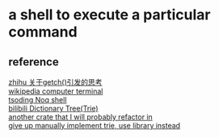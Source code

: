 # a shell to execute a particular command
## reference
[zhihu 关于getch()引发的思考](https://zhuanlan.zhihu.com/p/32494610)<br>
[wikipedia computer terminal](https://en.wikipedia.org/wiki/Computer_terminal#Dumb_terminals)<br>
[tsoding Noq shell](https://dongdigua.github.io/blog_and_ytb_collections)<br>
[bilibili Dictionary Tree(Trie)](https://bilibili.com/BV1PR4y1H77o)<br>
[another crate that I will probably refactor in](https://docs.rs/dialoguer/latest/dialoguer/)<br>
[give up manually implement trie, use library instead](https://crates.io/crates/trie-rs)<br>
